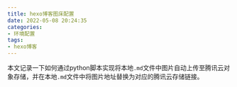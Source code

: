 ```yaml
---
title: hexo博客图床配置
date: 2022-05-08 20:24:35
categories:
- 环境配置
tags:
- hexo博客
---
```


本文记录一下如何通过python脚本实现将本地`.md`文件中图片自动上传至腾讯云对象存储，并在本地`.md`文件中将图片地址替换为对应的腾讯云存储链接。

<!--more-->


